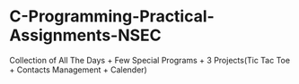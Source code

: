 # C-Programming-Practical-Assignments-NSEC
Collection of All The Days + Few Special Programs + 3 Projects(Tic Tac Toe + Contacts Management + Calender)
